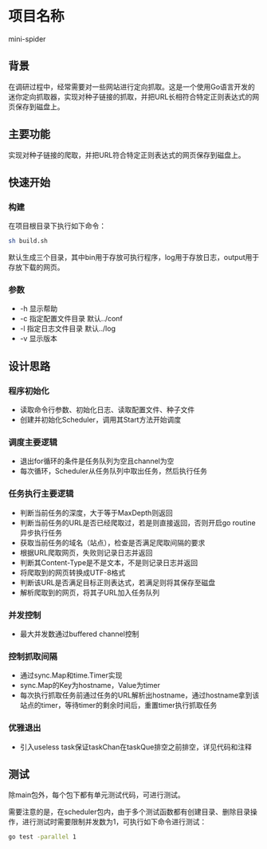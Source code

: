# 项目名称

mini-spider

## 背景

在调研过程中，经常需要对一些网站进行定向抓取。这是一个使用Go语言开发的迷你定向抓取器，实现对种子链接的抓取，并把URL长相符合特定正则表达式的网页保存到磁盘上。

## 主要功能

实现对种子链接的爬取，并把URL符合特定正则表达式的网页保存到磁盘上。

## 快速开始
### 构建

在项目根目录下执行如下命令：

```bash
sh build.sh
```

默认生成三个目录，其中bin用于存放可执行程序，log用于存放日志，output用于存放下载的网页。

### 参数

* -h 显示帮助
* -c 指定配置文件目录 默认../conf
* -l 指定日志文件目录 默认../log
* -v 显示版本

## 设计思路
### 程序初始化

* 读取命令行参数、初始化日志、读取配置文件、种子文件
* 创建并初始化Scheduler，调用其Start方法开始调度

### 调度主要逻辑

* 退出for循环的条件是任务队列为空且channel为空
* 每次循环，Scheduler从任务队列中取出任务，然后执行任务

### 任务执行主要逻辑

* 判断当前任务的深度，大于等于MaxDepth则返回
* 判断当前任务的URL是否已经爬取过，若是则直接返回，否则开启go routine异步执行任务
* 获取当前任务的域名（站点），检查是否满足爬取间隔的要求
* 根据URL爬取网页，失败则记录日志并返回
* 判断其Content-Type是不是文本，不是则记录日志并返回
* 将爬取到的网页转换成UTF-8格式
* 判断该URL是否满足目标正则表达式，若满足则将其保存至磁盘
* 解析爬取到的网页，将其子URL加入任务队列

### 并发控制

* 最大并发数通过buffered channel控制

### 控制抓取间隔

* 通过sync.Map和time.Timer实现
* sync.Map的Key为hostname，Value为timer
* 每次执行抓取任务前通过任务的URL解析出hostname，通过hostname拿到该站点的timer，等待timer的剩余时间后，重置timer执行抓取任务

### 优雅退出

* 引入useless task保证taskChan在taskQue排空之前排空，详见代码和注释

## 测试
除main包外，每个包下都有单元测试代码，可进行测试。

需要注意的是，在scheduler包内，由于多个测试函数都有创建目录、删除目录操作，进行测试时需要限制并发数为1，可执行如下命令进行测试：

```bash
go test -parallel 1
```
